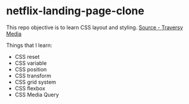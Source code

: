 # netflix-landing-page-clone

This repo objective is to learn CSS layout and styling. [Source - Traversy Media](https://www.youtube.com/watch?v=P7t13SGytRk&list=WL&index=5&t=0s)

Things that I learn:
- CSS reset
- CSS variable
- CSS position
- CSS transform
- CSS grid system
- CSS flexbox
- CSS Media Query